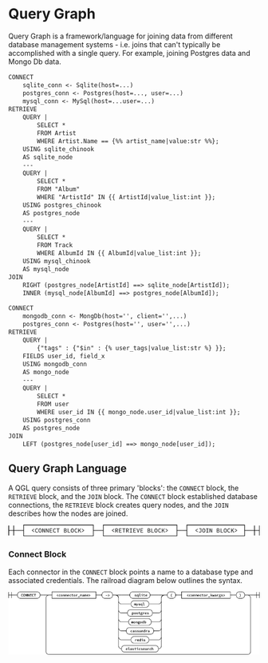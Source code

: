 Query Graph
===========

Query Graph is a framework/language for joining data from different
database management systems - i.e. joins that can't typically be 
accomplished with a single query. For example, joining Postgres data
and Mongo Db data.


```
CONNECT
    sqlite_conn <- Sqlite(host=...)
    postgres_conn <- Postgres(host=..., user=...)
    mysql_conn <- MySql(host=...user=...)
RETRIEVE
    QUERY |
        SELECT *
        FROM Artist
        WHERE Artist.Name == {%% artist_name|value:str %%};
    USING sqlite_chinook
    AS sqlite_node
    ---
    QUERY |
        SELECT *
        FROM "Album"
        WHERE "ArtistId" IN {{ ArtistId|value_list:int }};
    USING postgres_chinook
    AS postgres_node
    ---
    QUERY |
        SELECT *
        FROM Track
        WHERE AlbumId IN {{ AlbumId|value_list:int }};
    USING mysql_chinook
    AS mysql_node
JOIN
    RIGHT (postgres_node[ArtistId] ==> sqlite_node[ArtistId]);
    INNER (mysql_node[AlbumId] ==> postgres_node[AlbumId]);
```


```
CONNECT
    mongodb_conn <- MongDb(host='', client='',...)
    postgres_conn <- Postgres(host='', user='',...)
RETRIEVE
    QUERY |
        {"tags" : {"$in" : {% user_tags|value_list:str %} }};
    FIELDS user_id, field_x
    USING mongodb_conn
    AS mongo_node
    ---
    QUERY |
        SELECT *
        FROM user
        WHERE user_id IN {{ mongo_node.user_id|value_list:int }};
    USING postgres_conn
    AS postgres_node
JOIN
    LEFT (postgres_node[user_id] ==> mongo_node[user_id]);
```

## Query Graph Language

A QGL query consists of three primary 'blocks': the `CONNECT` block, 
the `RETRIEVE` block, and the `JOIN` block. The `CONNECT` block 
established database connections, the `RETRIEVE` block creates query
nodes, and the `JOIN` describes how the nodes are joined.

![QGL Syntax Railroad Diagram](docs/_static/images/qgl_syntax.png)

### Connect Block

Each connector in the `CONNECT` block points a name to a database
type and associated credentials. The railroad diagram below outlines
the syntax.

![QGL Syntax Railroad Diagram](docs/_static/images/connect_block.png)